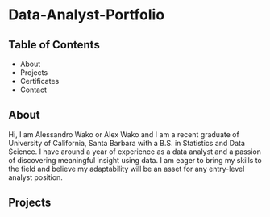 # Data-Analyst-Portfolio

## Table of Contents
- About
- Projects
- Certificates
- Contact

## About
Hi, I am Alessandro Wako or Alex Wako and I am a recent graduate of University of California, Santa Barbara with a B.S. in Statistics and Data Science. I have around a year of experience as a data analyst and a passion of discovering meaningful insight using data. I am eager to bring my skills to the field and believe my adaptability will be an asset for any entry-level analyst position.

## Projects
